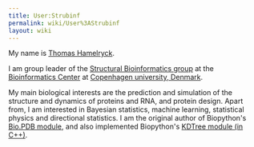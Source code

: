 ```yaml
---
title: User:Strubinf
permalink: wiki/User%3AStrubinf
layout: wiki
---
```


My name is [Thomas
Hamelryck](http://wiki.binf.ku.dk/User:Thomas_Hamelryck).

I am group leader of the [Structural Bioinformatics
group](http://www.binf.ku.dk/research/structural_bioinformatics/) at the
[Bioinformatics Center](http://www.binf.ku.dk) at [Copenhagen
university, Denmark](http://www.ku.dk).

My main biological interests are the prediction and simulation of the
structure and dynamics of proteins and RNA, and protein design. Apart
from, I am interested in Bayesian statistics, machine learning,
statistical physics and directional statistics. I am the original author
of Biopython's [Bio.PDB
module](http://www.biopython.org/DIST/docs/cookbook/biopdb_faq.pdf), and
also implemented Biopython's [KDTree module (in
C++)](http://biopython.org/DIST/docs/api/Bio.KDTree.KDTree'-module.html).
